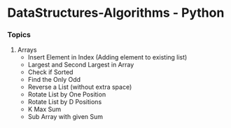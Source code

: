 # DataStructures-Algorithms - Python

### Topics

1. Arrays
    - Insert Element in Index (Adding element to existing list)
    - Largest and Second Largest in Array
    - Check if Sorted
    - Find the Only Odd
    - Reverse a List (without extra space)
    - Rotate List by One Position
    - Rotate List by D Positions
    - K Max Sum
    - Sub Array with given Sum



